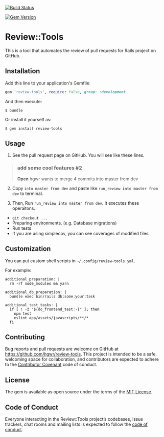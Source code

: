 [![Build Status](https://travis-ci.org/hgwr/review-tools.svg?branch=master)](https://travis-ci.org/hgwr/review-tools)

[![Gem Version](https://badge.fury.io/rb/review-tools.svg)](https://badge.fury.io/rb/review-tools)

# Review::Tools

This is a tool that automates the review of pull requests for Rails project on GitHub.

## Installation

Add this line to your application's Gemfile:

```ruby
gem 'review-tools', require: false, group: :development
```

And then execute:

    $ bundle

Or install it yourself as:

    $ gem install review-tools

## Usage

1. See the pull request page on GitHub. You will see like these lines.

> ### add some cool features #2
>
> **Open**	hgwr wants to merge 4 commits into master from dev

2. Copy `into master from dev` and paste like `run_review into master from dev` to terminal.

3. Then, Run `run_review into master from dev`. It executes these operaitons.

- `git checkout ...`
- Preparing environments. (e.g. Database migrations)
- Run tests
- If you are using simplecov, you can see coverages of modified files.

## Customization

You can put custom shell scripts in `~/.config/review-tools.yml`.

For example:

```
additional_preparation: |
  rm -rf node_modules && yarn

additional_db_preparation: |
  bundle exec bin/rails db:some:your:task

additional_test_tasks: |
  if [ ! -z "${do_frontend_test:-}" ]; then
    npm test
    eslint app/assets/javascripts/**/*
  fi
```

## Contributing

Bug reports and pull requests are welcome on GitHub at https://github.com/hgwr/review-tools. 
This project is intended to be a safe, welcoming space for collaboration, 
and contributors are expected to adhere to the [Contributor Covenant](http://contributor-covenant.org) code of conduct.

## License

The gem is available as open source under the terms of the [MIT License](https://opensource.org/licenses/MIT).

## Code of Conduct

Everyone interacting in the Review::Tools project’s codebases, issue trackers, chat rooms and mailing lists is expected to follow the [code of conduct](https://github.com/hgwr/review-tools/blob/master/CODE_OF_CONDUCT.md).
